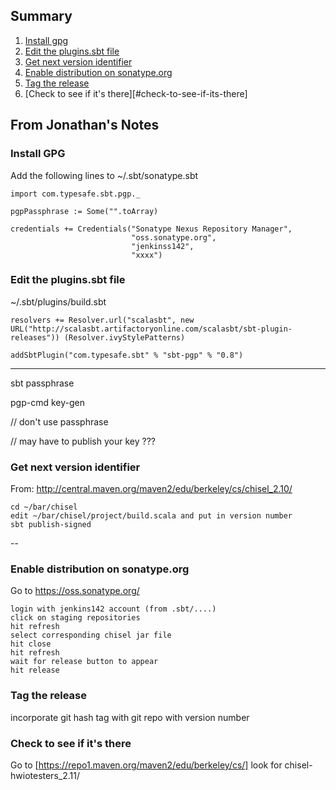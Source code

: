 ## Summary
1. [Install gpg](#install-gpg)
2. [Edit the plugins.sbt file](#edit-the-pluginssbt-file)
3. [Get next version identifier](#get-next-version-identifier)
4. [Enable distribution on sonatype.org](#enable-distribution-on-sonatypeorg)
5. [Tag the release](#tag-the-release)
6. [Check to see if it's there][#check-to-see-if-its-there]

## From Jonathan's Notes
### Install GPG
Add the following lines to ~/.sbt/sonatype.sbt
```
import com.typesafe.sbt.pgp._

pgpPassphrase := Some("".toArray)

credentials += Credentials("Sonatype Nexus Repository Manager", 
                           "oss.sonatype.org", 
                           "jenkinss142",
                           "xxxx")
```
### Edit the plugins.sbt file
~/.sbt/plugins/build.sbt
```
resolvers += Resolver.url("scalasbt", new URL("http://scalasbt.artifactoryonline.com/scalasbt/sbt-plugin-releases")) (Resolver.ivyStylePatterns)

addSbtPlugin("com.typesafe.sbt" % "sbt-pgp" % "0.8")
```
----
sbt passphrase

pgp-cmd key-gen

// don't use passphrase

// may have to publish your key ???

### Get next version identifier 
From: http://central.maven.org/maven2/edu/berkeley/cs/chisel_2.10/
```
cd ~/bar/chisel
edit ~/bar/chisel/project/build.scala and put in version number
sbt publish-signed
```
--
### Enable distribution on sonatype.org
Go to https://oss.sonatype.org/
```
login with jenkins142 account (from .sbt/....)
click on staging repositories
hit refresh
select corresponding chisel jar file
hit close
hit refresh 
wait for release button to appear
hit release
```
### Tag the release
incorporate git hash tag with git repo with version number

### Check to see if it's there
Go to 
[https://repo1.maven.org/maven2/edu/berkeley/cs/]
look for 
chisel-hwiotesters_2.11/